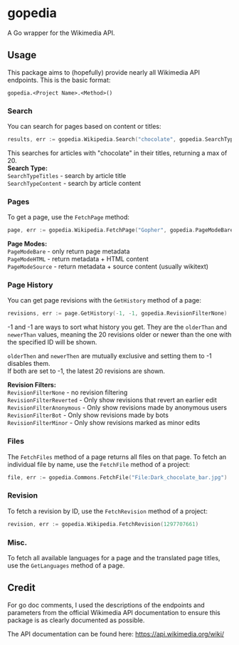 # gopedia

A Go wrapper for the Wikimedia API.

## Usage
This package aims to (hopefully) provide nearly all Wikimedia API endpoints. This is the basic format:
```
gopedia.<Project Name>.<Method>()
```
### Search
You can search for pages based on content or titles:
```go
results, err := gopedia.Wikipedia.Search("chocolate", gopedia.SearchTypeTitles, 20)
```
This searches for articles with "chocolate" in their titles, returning a max of 20.  
**Search Type:**  
`SearchTypeTitles` - search by article title  
`SearchTypeContent` - search by article content

### Pages
To get a page, use the `FetchPage` method:
```go
page, err := gopedia.Wikipedia.FetchPage("Gopher", gopedia.PageModeBare)
```
**Page Modes:**  
`PageModeBare` - only return page metadata  
`PageModeHTML` - return metadata + HTML content  
`PageModeSource` - return metadata + source   content (usually wikitext)

### Page History
You can get page revisions with the `GetHistory` method of a page:
```go
revisions, err := page.GetHistory(-1, -1, gopedia.RevisionFilterNone)
```
-1 and -1 are ways to sort what history you get.
They are the `olderThan` and `newerThan` values, meaning the 20 revisions older or newer than the one with the specified ID will be shown.   

`olderThen` and `newerThen` are mutually exclusive and setting them to -1 disables them.  
 If both are set to -1, the latest 20 revisions are shown.

**Revision Filters:**  
`RevisionFilterNone` - no revision filtering  
`RevisionFilterReverted` - Only show revisions that revert an earlier edit  
`RevisionFilterAnonymous` - Only show revisions made by anonymous users  
`RevisionFilterBot` - Only show revisions made by bots  
`RevisionFilterMinor` - Only show revisions marked as minor edits

### Files
The `FetchFiles` method of a page returns all files on that page.
To fetch an individual file by name, use the `FetchFile` method of a project:
```go
file, err := gopedia.Commons.FetchFile("File:Dark_chocolate_bar.jpg")
```
### Revision
To fetch a revision by ID, use the `FetchRevision` method of a project:
```go
revision, err := gopedia.Wikipedia.FetchRevision(1297707661)
```

### Misc.
To fetch all available languages for a page and the translated page titles, use the `GetLanguages` method of a page.

## Credit
For go doc comments, I used the descriptions of the endpoints and parameters from the official Wikimedia API documentation to ensure this package is as clearly documented as possible. 

The API documentation can be found here: https://api.wikimedia.org/wiki/